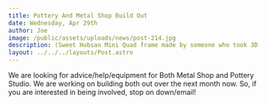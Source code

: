 ```yaml
---
title: Pottery And Metal Shop Build Out
date: Wednesday, Apr 29th
author: Joe
image: /public/assets/uploads/news/post-214.jpg
description: (Sweet Hubsan Mini Quad frame made by someone who took 3D printing class Sunday!)
layout: ../../../layouts/Post.astro
---
```


We are looking for advice/help/equipment for Both Metal Shop and Pottery Studio.  We are working on building both out over the next month now.  So,  if you are interested in being involved, stop on down/email!
